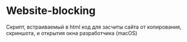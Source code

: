 # Website-blocking
Скрипт, встраиваемый в html код для засчиты сайта от копирования, скриншота, и открытия окна разработчика (macOS)
